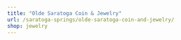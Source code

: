```yaml
---
title: "Olde Saratoga Coin & Jewelry"
url: /saratoga-springs/olde-saratoga-coin-and-jewelry/
shop: jewelry
---
```


